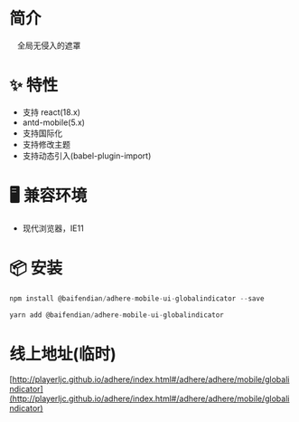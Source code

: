 # 简介
&ensp;&ensp;全局无侵入的遮罩

# ✨ 特性
- 支持 react(18.x)
- antd-mobile(5.x)
- 支持国际化
- 支持修改主题
- 支持动态引入(babel-plugin-import)

# 🖥 兼容环境
- 现代浏览器，IE11

# 📦 安装
```javascript
npm install @baifendian/adhere-mobile-ui-globalindicator --save
``` 

```javascript
yarn add @baifendian/adhere-mobile-ui-globalindicator
```

# 线上地址(临时)
[http://playerljc.github.io/adhere/index.html#/adhere/adhere/mobile/globalindicator](http://playerljc.github.io/adhere/index.html#/adhere/adhere/mobile/globalindicator)


